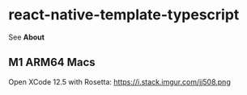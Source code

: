 # react-native-template-typescript

See **About**

## M1 ARM64 Macs

Open XCode 12.5 with Rosetta: https://i.stack.imgur.com/jj508.png
